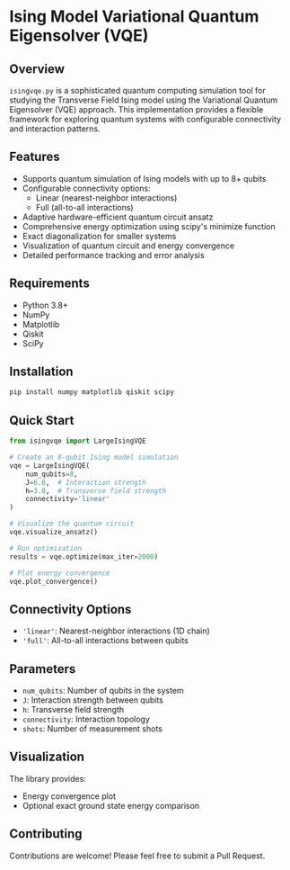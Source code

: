 # Ising Model Variational Quantum Eigensolver (VQE)

## Overview

`isingvqe.py` is a sophisticated quantum computing simulation tool for studying the Transverse Field Ising model using the Variational Quantum Eigensolver (VQE) approach. This implementation provides a flexible framework for exploring quantum systems with configurable connectivity and interaction patterns.

## Features

- Supports quantum simulation of Ising models with up to 8+ qubits
- Configurable connectivity options:
  - Linear (nearest-neighbor interactions)
  - Full (all-to-all interactions)
- Adaptive hardware-efficient quantum circuit ansatz
- Comprehensive energy optimization using scipy's minimize function
- Exact diagonalization for smaller systems
- Visualization of quantum circuit and energy convergence
- Detailed performance tracking and error analysis

## Requirements

- Python 3.8+
- NumPy
- Matplotlib
- Qiskit
- SciPy

## Installation

```bash
pip install numpy matplotlib qiskit scipy
```

## Quick Start

```python
from isingvqe import LargeIsingVQE

# Create an 8-qubit Ising model simulation
vqe = LargeIsingVQE(
    num_qubits=8,
    J=6.0,  # Interaction strength
    h=3.0,  # Transverse field strength
    connectivity='linear'
)

# Visualize the quantum circuit
vqe.visualize_ansatz()

# Run optimization
results = vqe.optimize(max_iter=2000)

# Plot energy convergence
vqe.plot_convergence()
```

## Connectivity Options

- `'linear'`: Nearest-neighbor interactions (1D chain)
- `'full'`: All-to-all interactions between qubits

## Parameters

- `num_qubits`: Number of qubits in the system
- `J`: Interaction strength between qubits
- `h`: Transverse field strength
- `connectivity`: Interaction topology
- `shots`: Number of measurement shots

## Visualization

The library provides:
- Energy convergence plot
- Optional exact ground state energy comparison

## Contributing

Contributions are welcome! Please feel free to submit a Pull Request.
